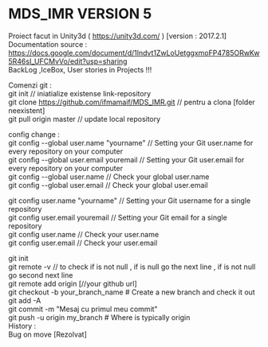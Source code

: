 # MDS_IMR VERSION 5   
Proiect facut in Unity3d (  https://unity3d.com/  ) [version : 2017.2.1]    
Documentation source : https://docs.google.com/document/d/1lndvt1ZwLoUetggxmoFP4785ORwKw5R46sI_UFCMvVo/edit?usp=sharing             
BackLog ,IceBox, User stories in Projects !!!   

Comenzi git :   
git init                                                  // iniatialize existense link-repository  
git clone https://github.com/ifmamaif/MDS_IMR.git         //     pentru a clona [folder neexistent]   
git pull origin master                                    //     update local repository     

config change :     
git config --global user.name "yourname"    //  Setting your Git user.name for every repository on your computer     
git config --global user.email youremail    //  Setting your Git user.email for every repository on your computer     
git config --global user.name               //  Check your global user.name     
git config --global user.email              //  Check your global user.email     

git config user.name "yourname"    //  Setting your Git username for a single repository   
git config user.email youremail    //  Setting your Git email for a single repository   
git config user.name               //  Check your user.name     
git config user.email              //  Check your user.email    


git init    
git remote -v //    to check if is not null , if is null go the next line , if is not null go second next line  
git remote add origin [//your github url]   
git checkout -b your_branch_name # Create a new branch and check it out  
git add -A  
git commit -m "Mesaj cu primul meu commit"     
git push -u origin my_branch # Where is typically origin  
History :   
Bug on move [Rezolvat]   
